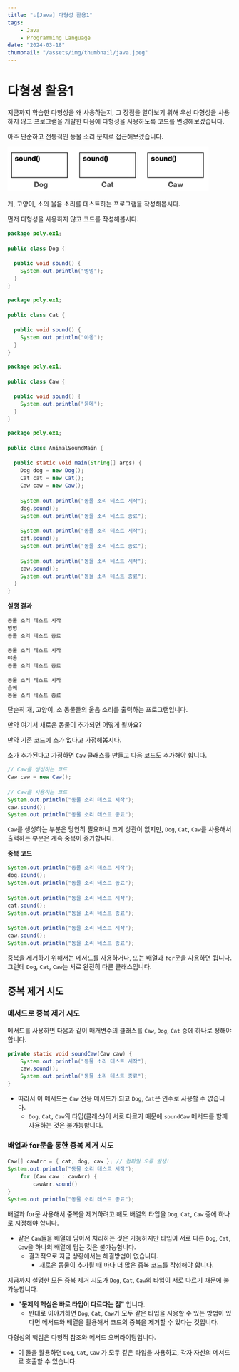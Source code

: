 ```yaml
---
title: "☕️[Java] 다형성 활용1"
tags:
    - Java
    - Programming Language
date: "2024-03-18"
thumbnail: "/assets/img/thumbnail/java.jpeg"
---
```


# 다형성 활용1

지금까지 학습한 다형성을 왜 사용하는지, 그 장점을 알아보기 위해 우선 다형성을 사용하지 않고 프로그램을 개발한 다음에 다형성을 사용하도록 코드를 변경해보겠습니다.

아주 단순하고 전통적인 동물 소리 문제로 접근해보겠습니다.

<img src="https://github.com/devKobe24/images/blob/main/%E1%84%83%E1%85%A1%E1%84%92%E1%85%A7%E1%86%BC%E1%84%89%E1%85%A5%E1%86%BC%E1%84%92%E1%85%AA%E1%86%AF%E1%84%8B%E1%85%AD%E1%86%BC1.png?raw=true">

개, 고양이, 소의 울음 소리를 테스트하는 프로그램을 작성해봅시다.

먼저 다형성을 사용하지 않고 코드를 작성해봅시다.

```java
package poly.ex1;

public class Dog {

  public void sound() {
    System.out.println("멍멍");
  }
}
```

```java
package poly.ex1;

public class Cat {

  public void sound() {
    System.out.println("야옹");
  }
}
```

```java
package poly.ex1;

public class Caw {

  public void sound() {
    System.out.println("음메");
  }
}
```

```java
package poly.ex1;

public class AnimalSoundMain {

  public static void main(String[] args) {
    Dog dog = new Dog();
    Cat cat = new Cat();
    Caw caw = new Caw();

    System.out.println("동물 소리 테스트 시작");
    dog.sound();
    System.out.println("동물 소리 테스트 종료");

    System.out.println("동물 소리 테스트 시작");
    cat.sound();
    System.out.println("동물 소리 테스트 종료");

    System.out.println("동물 소리 테스트 시작");
    caw.sound();
    System.out.println("동물 소리 테스트 종료");
  }
}
```

**실행 결과**
```
동물 소리 테스트 시작
멍멍
동물 소리 테스트 종료

동물 소리 테스트 시작
야옹
동물 소리 테스트 종료

동물 소리 테스트 시작
음메
동물 소리 테스트 종료
```

단순히 개, 고양이, 소 동물들의 울음 소리를 출력하는 프로그램입니다.

만약 여기서 새로운 동물이 추가되면 어떻게 될까요?

만약 기존 코드에 소가 없다고 가정해봅시다.

소가 추가된다고 가정하면 `Caw` 클래스를 만들고 다음 코드도 추가해야 합니다.

```java
// Caw를 생성하는 코드
Caw caw = new Caw();

// Caw를 사용하는 코드
System.out.println("동물 소리 테스트 시작");
caw.sound();
System.out.println("동물 소리 테스트 종료");
```

`Caw`를 생성하는 부분은 당연히 필요하니 크게 상관이 없지만, `Dog`, `Cat`, `Caw`를 사용해서 출력하는 부분은 계속 중복이 증가합니다.

**중복 코드**
```java
System.out.println("동물 소리 테스트 시작");
dog.sound();
System.out.println("동물 소리 테스트 종료");

System.out.println("동물 소리 테스트 시작");
cat.sound();
System.out.println("동물 소리 테스트 종료");

System.out.println("동물 소리 테스트 시작");
caw.sound();
System.out.println("동물 소리 테스트 종료");
```

중복을 제거하기 위해서는 메서드를 사용하거나, 또는 배열과 `for`문을 사용하면 됩니다.
그런데 `Dog`, `Cat`, `Caw`는 서로 완전히 다른 클래스입니다.

## 중복 제거 시도
### 메서드로 중복 제거 시도

메서드를 사용하면 다음과 같이 매개변수의 클래스를 `Caw`, `Dog`, `Cat` 중에 하나로 정해야 합니다.

```java
private static void soundCaw(Caw caw) {
    System.out.println("동물 소리 테스트 시작");
    caw.sound();
    System.out.println("동물 소리 테스트 종료");
}
```
* 따라서 이 메서드는 `Caw` 전용 메서드가 되고 `Dog`, `Cat`은 인수로 사용할 수 없습니다.
    * `Dog`, `Cat`, `Caw`의 타입(클래스)이 서로 다르기 때문에 `soundCaw` 메서드를 함께 사용하는 것은 불가능합니다.

### 배열과 for문을 통한 중복 제거 시도
```java
Caw[] cawArr = { cat, dog, caw }; // 컴파일 오류 발생!
System.out.println("동물 소리 테스트 시작");
    for (Caw caw : cawArr) {
        cawArr.sound()
}
System.out.println("동물 소리 테스트 종료");
```

배열과 for문 사용해서 중복을 제거하려고 해도 배열의 타입을 `Dog`, `Cat`, `Caw` 중에 하나로 지정해야 합니다.
* 같은 `Caw`들을 배열에 담아서 처리하는 것은 가능하지만 타입이 서로 다른 `Dog`, `Cat`, `Caw`을 하나의 배열에 담는 것은 불가능합니다.
    * 결과적으로 지금 상황에서는 해결방법이 없습니다.
        * 새로운 동물이 추가될 때 마다 더 많은 중복 코드를 작성해야 합니다.

지금까지 설명한 모든 중복 제거 시도가 `Dog`, `Cat`, `Caw`의 타입이 서로 다르기 때문에 불가능합니다.
* **"문제의 핵심은 바로 타입이 다르다는 점"** 입니다.
    * 반대로 이야기하면 `Dog`, `Cat`, `Caw`가 모두 같은 타입을 사용할 수 있는 방법이 있다면 메서드와 배열을 활용해서 코드의 중복을 제거할 수 있다는 것입니다.

다형성의 핵심은 다형적 참조와 메서드 오버라이딩입니다.
* 이 둘을 활용하면 `Dog`, `Cat`, `Caw` 가 모두 같은 타입을 사용하고, 각자 자신의 메서드로 호출할 수 있습니다.
